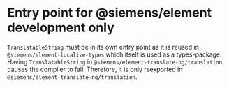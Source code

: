 # Entry point for @siemens/element development only

`TranslatableString` must be in its own entry point as it is reused in `@siemens/element-localize-types` which itself is
used as a types-package.
Having `TranslatableString` in `@siemens/element-translate-ng/translation` causes the compiler to fail.
Therefore, it is only reexported in `@siemens/element-translate-ng/translation`.
